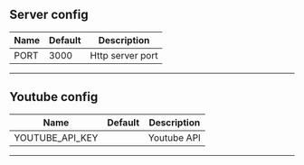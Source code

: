 ## Server config
| Name  | Default  | Description  |
|---|---|---|
| PORT  | 3000  | Http server port  |
---

## Youtube config
| Name  | Default  | Description  |
|---|---|---|
| YOUTUBE_API_KEY  | | Youtube API  |
---
